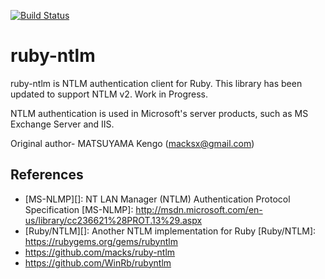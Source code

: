 [![Build Status](https://travis-ci.org/macks/ruby-ntlm.svg?branch=master)](https://travis-ci.org/macks/ruby-ntlm)

ruby-ntlm
=========

ruby-ntlm is NTLM authentication client for Ruby.
This library has been updated to support NTLM v2. Work in Progress.

NTLM authentication is used in Microsoft's server products,
such as MS Exchange Server and IIS.


Original author- MATSUYAMA Kengo (macksx@gmail.com)

References
----------

 * [MS-NLMP][]: NT LAN Manager (NTLM) Authentication Protocol Specification
   [MS-NLMP]: http://msdn.microsoft.com/en-us/library/cc236621%28PROT.13%29.aspx
 * [Ruby/NTLM][]: Another NTLM implementation for Ruby
   [Ruby/NTLM]: https://rubygems.org/gems/rubyntlm
 * https://github.com/macks/ruby-ntlm
 * https://github.com/WinRb/rubyntlm
